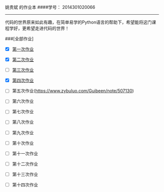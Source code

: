 姚贵斌 的作业本
####学号： 2014301020066


---
代码的世界原来如此有趣，在简单易学的Python语言的帮助下，希望能将这门课程学好，更希望走进代码的世界！

###[全部作业]

- [x] [第一次作业](https://github.com/Guibeen/compuational_physics_N2014301020066/blob/master/%E7%AC%AC%E4%B8%80%E6%AC%A1%E4%BD%9C%E4%B8%9A.md)

- [x] [第二次作业](https://github.com/Guibeen/compuational_physics_N2014301020066/blob/master/Exercises/Exercise02.md)

- [ ] [第三次作业](https://github.com/Guibeen/compuational_physics_N2014301020066/blob/master/Exercises/Exercise03.md)

- [x] [第四次作业](https://www.zybuluo.com/Guibeen/note/525729) 

- [ ] 第五次作业(https://www.zybuluo.com/Guibeen/note/507130)

- [ ] 第六次作业

- [ ] 第七次作业

- [ ] 第八次作业

- [ ] 第九次作业

- [ ] 第十次作业

- [ ] 第十一次作业

- [ ] 第十二次作业

- [ ] 第十三次作业

- [ ] 第十四次作业
